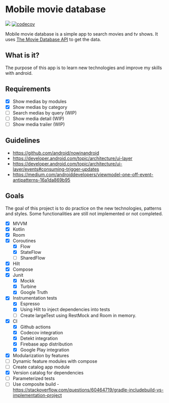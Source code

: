 Mobile movie database
==========

<a href='https://github.com/raxden/mmdb/actions/workflows/ci.yml'><img src='https://github.com/raxden/mmdb/workflows/Continuous%20Integration/badge.svg'></a>
[![codecov](https://codecov.io/gh/raxden/mmdb/branch/master/graph/badge.svg?token=UQoTMhwKPO)](https://codecov.io/gh/raxden/mmdb)

Mobile movie database is a simple app to search movies and tv shows. It uses [The Movie Database API](https://developers.themoviedb.org/3/getting-started/introduction) to get the data.

## What is it?

The purpose of this app is to learn new technologies and improve my skills with android.

## Requirements

- [x] Show medias by modules
- [x] Show medias by category
- [ ] Search medias by query (WIP)
- [ ] Show media detail (WIP)
- [ ] Show media trailer (WIP)

## Guidelines

- https://github.com/android/nowinandroid
- https://developer.android.com/topic/architecture/ui-layer 
- https://developer.android.com/topic/architecture/ui-layer/events#consuming-trigger-updates 
- https://medium.com/androiddevelopers/viewmodel-one-off-event-antipatterns-16a1da869b95

## Goals

The goal of this project is to do practice on the new technologies, patterns and styles. Some functionalities are still not implemented or not completed.

- [x] MVVM
- [x] Kotlin
- [x] Room
- [x] Coroutines
  - [x] Flow
  - [x] StateFlow
  - [ ] SharedFlow
- [x] Hilt
- [x] Compose
- [x] Junit
  - [x] Mockk
  - [x] Turbine
  - [x] Google Truth
- [x] Instrumentation tests
  - [x] Espresso
  - [x] Using Hilt to inject dependencies into tests
  - [ ] Create largeTest using RestMock and Room in memory.
- [x] CI
  - [x] Github actions
  - [x] Codecov integration
  - [x] Detekt integration
  - [x] Firebase app distribution
  - [x] Google Play integration
- [x] Modularization by features
- [ ] Dynamic feature modules with compose
- [ ] Create catalog app module
- [x] Version catalog for dependencies
- [ ] Parameterized tests
- [ ] Use composite build - https://stackoverflow.com/questions/60464719/gradle-includebuild-vs-implementation-project
